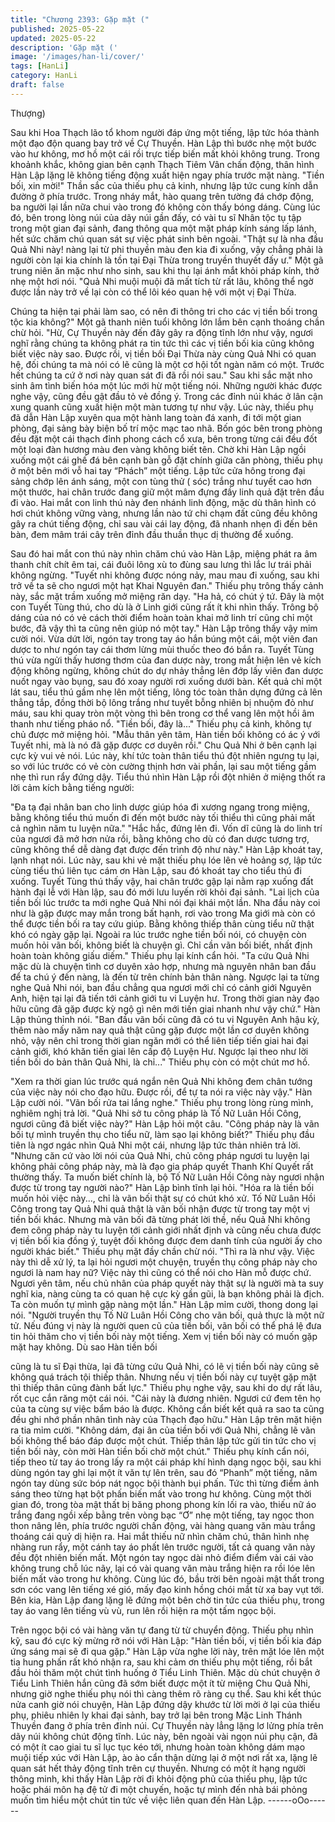 ```yaml
---
title: "Chương 2393: Gặp mặt ("
published: 2025-05-22
updated: 2025-05-22
description: 'Gặp mặt ('
image: '/images/han-li/cover/'
tags: [HanLi]
category: HanLi
draft: false
---
```


Thượng)

Sau khi Hoa Thạch lão tổ khom người đáp ứng một tiếng, lập tức
hóa thành một đạo độn quang bay trở về Cự Thuyền.
Hàn Lập thì bước nhẹ một bước vào hư không, mơ hồ một cái rồi
trực tiếp biến mất khỏi không trung.
Trong khoảnh khắc, không gian bên cạnh Thạch Tiêm Vân chấn
động, thân hình Hàn Lập lặng lẽ không tiếng động xuất hiện ngay
phía trước mặt nàng.
"Tiền bối, xin mời!"
Thần sắc của thiếu phụ cả kinh, nhưng lập tức cung kính dẫn
đường ở phía trước.
Trong nháy mắt, hào quang trên tường đá chớp động, ba người
lại lần nữa chui vào trong đó không còn thấy bóng dáng.
Cùng lúc đó, bên trong lòng núi của dãy núi gần đấy, có vài tu sĩ
Nhân tộc tụ tập trong một gian đại sảnh, đang thông qua một mặt
pháp kính sáng lấp lánh, hết sức chăm chú quan sát sự việc phát
sinh bên ngoài.
"Thật sự là nha đầu Quả Nhi này! nàng lại từ phi thuyền màu đen
kia đi xuống, vậy chẳng phải là người còn lại kia chính là tồn tại
Đại Thừa trong truyền thuyết đấy ư." Một gã trung niên ăn mặc
như nho sinh, sau khi thu lại ánh mắt khỏi pháp kính, thở nhẹ một
hơi nói.
"Quả Nhi muội muội đã mất tích từ rất lâu, không thể ngờ được
lần này trở về lại còn có thể lôi kéo quan hệ với một vị Đại Thừa.

Chúng ta hiện tại phải làm sao, có nên đi thông tri cho các vị tiền
bối trong tộc kia không?" Một gã thanh niên tuổi không lớn lắm
bên cạnh thoáng chần chừ hỏi.
"Hừ, Cự Thuyền này đến đây gây ra động tĩnh lớn như vậy, ngươi
nghĩ rằng chúng ta không phát ra tin tức thì các vị tiền bối kia
cũng không biết việc này sao. Được rồi, vị tiền bối Đại Thừa này
cùng Quả Nhi có quan hệ, đối chúng ta mà nói có lẽ cũng là một
cơ hội tốt ngàn năm có một. Trước hết chúng ta cứ ở nơi này
quan sát đi đã rồi nói sau." Sau khi sắc mặt nho sinh âm tình biến
hóa một lúc mới hừ một tiếng nói.
Những người khác được nghe vậy, cũng đều gật đầu tỏ vẻ đồng
ý.
Trong các đỉnh núi khác ở lân cận xung quanh cũng xuất hiện một
màn tương tự như vậy.
Lúc này, thiếu phụ đã dẫn Hàn Lập xuyên qua một hành lang toàn
đá xanh, đi tới một gian phòng, đại sảng bày biện bố trí mộc mạc
tao nhã.
Bốn góc bên trong phòng đều đặt một cái thạch đỉnh phong cách
cổ xưa, bên trong từng cái đều đốt một loại đàn hương màu đen
vàng không biết tên.
Chờ khi Hàn Lập ngồi xuống một cái ghế đá bên cạnh bàn gỗ đặt
chính giữa căn phòng, thiếu phụ ở một bên mới vỗ hai tay
“Phách” một tiếng.
Lập tức cửa hông trong đại sảng chớp lên ánh sáng, một con
tùng thử ( sóc) trắng như tuyết cao hơn một thước, hai chân
trước đang giữ một mâm đựng đầy linh quả đặt trên đầu đi vào.
Hai mắt con linh thú này đen nhánh linh động, mặc dù thân hình
có hơi chút không vững vàng, nhưng lần nào tứ chi chạm đất
cũng đều không gây ra chút tiếng động, chỉ sau vài cái lay động,
đã nhanh nhẹn đi đến bên bàn, đem mâm trái cây trên đỉnh đầu
thuần thục dị thường để xuống.

Sau đó hai mắt con thú này nhìn chăm chú vào Hàn Lập, miệng
phát ra âm thanh chít chít êm tai, cái đuôi lông xù to đùng sau
lưng thì lắc lư trái phải không ngừng.
"Tuyết nhi không được nóng nảy, mau mau đi xuống, sau khi trở
về ta sẽ cho ngươi một hạt Khai Nguyên đan." Thiếu phụ trông
thấy cảnh này, sắc mặt trầm xuống mở miệng răn dạy.
"Ha hả, có chút ý tứ. Đây là một con Tuyết Tùng thú, cho dù là ở
Linh giới cũng rất ít khi nhìn thấy. Trông bộ dáng của nó có vẻ
cách thời điểm hoàn toàn khai mở linh trí cũng chỉ một bước, đã
vậy thì ta cũng nên giúp nó một tay." Hàn Lập trông thấy vậy mỉm
cười nói.
Vừa dứt lời, ngón tay trong tay áo hắn búng một cái, một viên đan
dược to như ngón tay cái thơm lừng mùi thuốc theo đó bắn ra.
Tuyết Tùng thú vừa ngửi thấy hương thơm của đan dược này,
trong mắt hiện lên vẻ kích động không ngừng, không chút do dự
nhảy thẳng lên đớp lấy viên đan dược nuốt ngay vào bụng, sau
đó xoay người rơi xuống dưới bàn.
Kết quả chỉ một lát sau, tiểu thú gầm nhẹ lên một tiếng, lông tóc
toàn thân dựng đứng cả lên thẳng tắp, đồng thời bộ lông trắng
như tuyết bỗng nhiên bị nhuộm đỏ như máu, sau khi quay tròn
một vòng thì bên trong cơ thể vang lên một hồi âm thanh như
tiếng pháo nổ.
"Tiền bối, đây là..." Thiếu phụ cả kinh, không tự chủ được mở
miệng hỏi.
"Mẫu thân yên tâm, Hàn tiền bối không có ác ý với Tuyết nhi, mà
là nó đã gặp được cơ duyên rồi." Chu Quả Nhi ở bên cạnh lại cực
kỳ vui vẻ nói.
Lúc này, khí tức toàn thân tiểu thú đột nhiên ngưng tụ lại, so với
lúc trước có vẻ còn cường thịnh hơn vài phần, lại sau một tiếng
gầm nhẹ thì run rẩy đứng dậy. Tiểu thú nhìn Hàn Lập rồi đột nhiên
ở miệng thốt ra lời cảm kích bằng tiếng người:

"Đa tạ đại nhân ban cho linh dược giúp hóa đi xương ngang trong
miệng, bằng không tiểu thú muốn đi đến một bước này tối thiểu
thì cũng phải mất cả nghìn năm tu luyện nữa."
"Hắc hắc, đứng lên đi. Vốn dĩ cũng là do linh trí của ngươi đã mở
hơn nửa rồi, bằng không cho dù có đan dược tương trợ, cũng
không thể dễ dàng đạt được đến trình độ như này." Hàn Lập
khoát tay, lạnh nhạt nói.
Lúc này, sau khi vẻ mặt thiếu phụ lóe lên vẻ hoảng sợ, lập tức
cùng tiểu thú liên tục cám ơn Hàn Lập, sau đó khoát tay cho tiểu
thú đi xuống.
Tuyết Tùng thú thấy vậy, hai chân trước gập lại nằm rạp xuống
đất hành đại lễ với Hàn lập, sau đó mới lưu luyến rời khỏi đại
sảnh.
"Lai lịch của tiền bối lúc trước ta mới nghe Quả Nhi nói đại khái
một lần. Nha đầu này coi như là gặp được may mắn trong bất
hạnh, rơi vào trong Ma giới mà còn có thể được tiền bối ra tay
cứu giúp. Bằng không thiếp thân cùng tiểu nữ thật khó có ngày
gặp lại. Ngoài ra lúc trước nghe tiền bối nói, có chuyện còn muốn
hỏi vãn bối, không biết là chuyện gì. Chỉ cần vãn bối biết, nhất
định hoàn toàn không giấu diếm." Thiếu phụ lại kính cẩn hỏi.
"Ta cứu Quả Nhi mặc dù là chuyện tình cơ duyên xảo hợp, nhưng
mà nguyên nhân ban đầu để ta chú ý đến nàng, là đến từ trên
chính bản thân nàng. Ngược lại ta từng nghe Quả Nhi nói, ban
đầu chẳng qua ngươi mới chỉ có cảnh giới Nguyên Anh, hiện tại
lại đã tiến tới cảnh giới tu vi Luyện hư. Trong thời gian này đạo
hữu cũng đã gặp được kỳ ngộ gì nên mới tiến giai nhanh như vậy
chứ." Hàn Lập thủng thỉnh nói.
"Ban đầu vãn bối cũng đã có tu vi Nguyên Anh hậu kỳ, thêm nào
mấy năm nay quả thật cũng gặp được một lần cơ duyên không
nhỏ, vậy nên chỉ trong thời gian ngăn mới có thể liên tiếp tiến giai
hai đại cảnh giới, khó khăn tiến giai lên cấp độ Luyện Hư. Ngược
lại theo như lời tiền bối do bản thân Quả Nhi, là chỉ..." Thiếu phụ
còn có một chút mơ hồ.

"Xem ra thời gian lúc trước quá ngắn nên Quả Nhi không đem
chân tướng của việc này nói cho đạo hữu. Được rồi, để tự ta nói
ra việc này vậy." Hàn Lập cười nói.
"Vãn bối rửa tai lắng nghe." Thiếu phụ trong lòng rùng mình,
nghiêm nghị trả lời.
"Quả Nhi sở tu công pháp là Tố Nữ Luân Hồi Công, ngươi cũng
đã biết việc này?" Hàn Lập hỏi một câu.
"Công pháp này là vãn bối tự mình truyền thụ cho tiểu nữ, làm
sạo lại không biết?" Thiếu phụ đầu tiên là ngơ ngác nhìn Quả Nhi
một cái, nhưng lập tức thản nhiên trả lời.
"Nhưng căn cứ vào lời nói của Quả Nhi, chủ công pháp ngươi tu
luyện lại không phải công pháp này, mà là đạo gia pháp quyết
Thanh Khí Quyết rất thường thấy. Ta muốn biết chính là, bộ Tố
Nữ Luân Hồi Công này ngươi nhận được từ trong tay người
nào?" Hàn Lập bình tĩnh lại hỏi.
"Hóa ra là tiền bối muốn hỏi việc này..., chỉ là vãn bối thật sự có
chút khó xử. Tố Nữ Luân Hồi Công trong tay Quả Nhi quả thật là
vãn bối nhận được từ trong tay một vị tiền bối khác. Nhưng mà
vãn bối đã từng phát lời thề, nếu Quả Nhi không đem công pháp
này tu luyện tới cảnh giới nhất định và cũng nếu chưa được vị
tiền bối kia đồng ý, tuyệt đối không được đem danh tính của
người ấy cho người khác biết." Thiếu phụ mặt đầy chần chừ nói.
"Thì ra là như vậy. Việc này thì dễ xử lý, ta lại hỏi ngươi một
chuyện, truyền thụ công pháp này cho ngươi là nam hay nữ? Việc
này thì cũng có thể nói cho Hàn mỗ được chứ. Ngươi yên tâm,
nếu chủ nhân của pháp quyết này thật sự là người mà ta suy nghĩ
kia, nàng cùng ta có quan hệ cực kỳ gần gũi, là bạn không phải là
địch. Ta còn muốn tự mình gặp nàng một lần." Hàn Lập mỉm cười,
thong dong lại nói.
"Người truyền thụ Tố Nữ Luân Hồi Công cho vãn bối, quả thực là
một nữ tử. Nếu đúng vị này là người quen cũ của tiền bối, vãn bối
có thể phá lệ đưa tin hỏi thăm cho vị tiền bối này một tiếng. Xem
vị tiền bối này có muốn gặp mặt hay không. Dù sao Hàn tiền bối

cũng là tu sĩ Đại thừa, lại đã từng cứu Quả Nhi, có lẽ vị tiền bối
này cũng sẽ không quá trách tội thiếp thân. Nhưng nếu vị tiền bối
này cự tuyệt gặp mặt thì thiếp thân cũng đành bất lực." Thiếu phụ
nghe vậy, sau khi do dự rất lâu, rốt cục cắn răng một cái nói.
"Cái này là đương nhiên. Ngươi cứ đem tên họ của ta cùng sự
việc bẩm báo là được. Không cần biết kết quả ra sao ta cũng đều
ghi nhớ phần nhân tình này của Thạch đạo hữu." Hàn Lập trên
mặt hiện ra tia mỉm cười.
"Không dám, đại ân của tiền bối với Quả Nhi, chẳng lẽ vãn bối
không thể báo đáp được một chút. Thiếp thân lập tức gửi tin tức
cho vị tiền bối này, còn mời Hàn tiền bối chờ một chút." Thiếu phụ
kính cẩn nói, tiếp theo từ tay áo trong lấy ra một cái pháp khí hình
dạng ngọc bội, sau khi dùng ngón tay ghi lại một ít văn tự lên trên,
sau đó “Phanh” một tiếng, năm ngón tay dùng sức bóp nát ngọc
bội thành bụi phấn.
Tức thì từng điểm ảnh sáng theo từng hạt bột phấn biến mất vào
trong hư không.
Cùng một thời gian đó, trong tòa mật thất bị băng phong phong
kín lối ra vào, thiếu nữ áo trắng đang ngồi xếp bằng trên vòng bạc
“Ơ” nhẹ một tiếng, tay ngọc thon thon nâng lên, phía trước người
chấn động, vài hàng quang văn màu trắng thoáng cái quỷ dị hiện
ra.
Hai mắt thiếu nữ nhìn chăm chú, thân hình nhẹ nhàng run rẩy,
một cánh tay áo phất lên trước người, tất cả quang văn này đều
đột nhiên biến mất. Một ngón tay ngọc dài nhỏ điểm điểm vài cái
vào không trung chỗ lúc nãy, lại có vài quang văn màu trắng hiện
ra rồi lóe lên biến mất vào trong hư không.
Cùng lúc đó, bầu trời bên ngoài mật thất trong sơn cóc vang lên
tiếng xé gió, mấy đạo kinh hồng chói mắt từ xa bay vụt tới.
Bên kia, Hàn Lập đang lặng lẽ đứng một bên chờ tin tức của thiếu
phụ, trong tay áo vang lên tiếng vù vù, run lên rồi hiện ra một tấm
ngọc bội.

Trên ngọc bội có vài hàng văn tự đang từ từ chuyển động.
Thiếu phụ nhìn kỹ, sau đó cực kỳ mừng rỡ nói với Hàn Lập:
"Hàn tiền bối, vị tiền bối kia đáp ứng sáng mai sẽ đi qua gặp."
Hàn Lập vừa nghe lời này, trên mặt lóe lên một tia hung phấn rất
khó nhận ra, sau khi cảm ơn thiếu phụ một tiếng, rồi bắt đầu hỏi
thăm một chút tình huống ở Tiểu Linh Thiên.
Mặc dù chút chuyện ở Tiểu Linh Thiên hắn cũng đã sớm biết
được một ít từ miệng Chu Quả Nhi, nhưng giờ nghe thiếu phụ nói
thì càng thêm rõ ràng cụ thể.
Sau khi kết thúc nửa canh giờ nói chuyện, Hàn Lập đứng dậy
khước từ lời mời ở lại của thiếu phụ, phiêu nhiên ly khai đại sảnh,
bay trở lại bên trong Mặc Linh Thánh Thuyền đang ở phía trên
đỉnh núi.
Cự Thuyền này lẳng lặng lơ lửng phía trên dãy núi không chút
động tĩnh.
Lúc này, bên ngoài vài ngọn núi phụ cận, đã có một ít cao giai tu
sĩ lục tục kéo tới, nhưng hoàn toàn không dám mạo muội tiếp xúc
với Hàn Lập, ào ào cẩn thận dừng lại ở một nơi rất xa, lặng lẽ
quan sát hết thảy động tĩnh trên cự thuyền.
Nhưng có một ít hạng người thông minh, khi thấy Hàn Lập rời đi
khỏi động phủ của thiếu phụ, lập tức hoặc phái môn hạ đệ tử đi
một chuyến, hoặc tự mình đến nhà bái phỏng muốn tìm hiểu một
chút tin tức về việc liên quan đến Hàn Lập.
------oOo------
